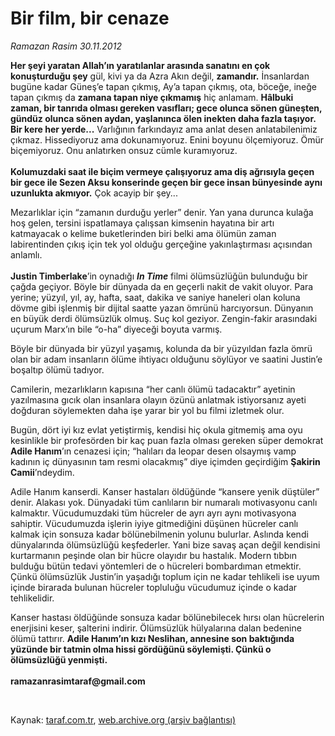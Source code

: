 # Bir film, bir cenaze

*Ramazan Rasim 30.11.2012*

<div class="yazi"><p><b>Her şeyi yaratan Allah’ın yaratılanlar arasında sanatını en çok konuşturduğu şey</b> gül, kivi ya da Azra Akın değil, <b>zamandır.</b> İnsanlardan bugüne kadar Güneş’e tapan çıkmış, Ay’a tapan çıkmış, ota, böceğe, ineğe tapan çıkmış da <b>zamana tapan niye çıkmamış</b> hiç anlamam. <b>Hâlbuki zaman, bir tanrıda olması gereken vasıfları; gece olunca sönen güneşten, gündüz olunca sönen aydan, yaşlanınca ölen inekten daha fazla taşıyor. Bir kere her yerde...</b> Varlığının farkındayız ama anlat desen anlatabilenimiz çıkmaz. Hissediyoruz ama dokunamıyoruz. Enini boyunu ölçemiyoruz. Ömür biçemiyoruz. Onu anlatırken onsuz cümle kuramıyoruz.<br/><br/><b>Kolumuzdaki saat ile biçim vermeye çalışıyoruz ama diş ağrısıyla geçen bir gece ile Sezen Aksu konserinde geçen bir gece insan bünyesinde aynı uzunlukta akmıyor.</b> Çok acayip bir şey...</p>
<p>Mezarlıklar için “zamanın durduğu yerler” denir. Yan yana durunca kulağa hoş gelen, tersini ispatlamaya çalışsan kimsenin hayatına bir artı katmayacak o kelime buketlerinden biri belki ama ölümün zaman labirentinden çıkış için tek yol olduğu gerçeğine yakınlaştırması açısından anlamlı.<br/><br/><b>Justin Timberlake</b>’in oynadığı <b><i>In Time</i></b> filmi ölümsüzlüğün bulunduğu bir çağda geçiyor. Böyle bir dünyada da en geçerli nakit de vakit oluyor. Para yerine; yüzyıl, yıl, ay, hafta, saat, dakika ve saniye haneleri olan koluna dövme gibi işlenmiş bir dijital saatte yazan ömrünü harcıyorsun. Dünyanın en büyük derdi ölümsüzlük olmuş. Suç kol geziyor. Zengin-fakir arasındaki uçurum Marx’ın bile “o-ha” diyeceği boyuta varmış. </p>
<p>Böyle bir dünyada bir yüzyıl yaşamış, kolunda da bir yüzyıldan fazla ömrü olan bir adam insanların ölüme ihtiyacı olduğunu söylüyor ve saatini Justin’e boşaltıp ölümü tadıyor. </p>
<p>Camilerin, mezarlıkların kapısına “her canlı ölümü tadacaktır” ayetinin yazılmasına gıcık olan insanlara olayın özünü anlatmak istiyorsanız ayeti doğduran söylemekten daha işe yarar bir yol bu filmi izletmek olur. </p>
<p>Bugün, dört iyi kız evlat yetiştirmiş, kendisi hiç okula gitmemiş ama oyu kesinlikle bir profesörden bir kaç puan fazla olması gereken süper demokrat <b>Adile Hanım</b>’ın cenazesi için; “halıları da leopar desen olsaymış vamp kadının iç dünyasının tam resmi olacakmış” diye içimden geçirdiğim <b>Şakirin Camii</b>’ndeydim. </p>
<p>Adile Hanım kanserdi. Kanser hastaları öldüğünde “kansere yenik düştüler” denir. Alakası yok. Dünyadaki tüm canlıların bir numaralı motivasyonu canlı kalmaktır. Vücudumuzdaki tüm hücreler de ayrı ayrı aynı motivasyona sahiptir. Vücudumuzda işlerin iyiye gitmediğini düşünen hücreler canlı kalmak için sonsuza kadar bölünebilmenin yolunu bulurlar. Aslında kendi dünyalarında ölümsüzlüğü keşfederler. Yani bize savaş açan değil kendisini kurtarmanın peşinde olan bir hücre olayıdır bu hastalık. Modern tıbbın bulduğu bütün tedavi yöntemleri de o hücreleri bombardıman etmektir. Çünkü ölümsüzlük Justin’in yaşadığı toplum için ne kadar tehlikeli ise uyum içinde birarada bulunan hücreler topluluğu vücudumuz içinde o kadar tehlikelidir. </p>
<p>Kanser hastası öldüğünde sonsuza kadar bölünebilecek hırsı olan hücrelerin enerjisini keser, şalterini indirir. Ölümsüzlük hülyalarına dalan bedenine ölümü tattırır. <b>Adile Hanım’ın kızı Neslihan, annesine son baktığında yüzünde bir tatmin olma hissi gördüğünü söylemişti. Çünkü o ölümsüzlüğü yenmişti.</b> <br/><br/><b>ramazanrasimtaraf@gmail.com</b></p>
<p> </p>
</div>

Kaynak: [taraf.com.tr](http://www.taraf.com.tr/ramazan-rasim/makale-bir-film-bir-cenaze.htm), [web.archive.org (arşiv bağlantısı)](http://web.archive.org/web/20131107085255/http://www.taraf.com.tr/ramazan-rasim/makale-bir-film-bir-cenaze.htm)
